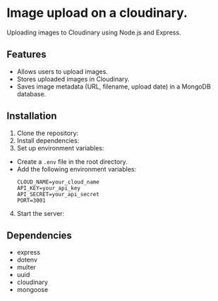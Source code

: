 # Image upload on a cloudinary.

Uploading images to Cloudinary using Node.js and Express.

## Features
- Allows users to upload images.
- Stores uploaded images in Cloudinary.
- Saves image metadata (URL, filename, upload date) in a MongoDB database.

## Installation
1. Clone the repository:
2. Install dependencies:
3. Set up environment variables:
- Create a `.env` file in the root directory.
- Add the following environment variables:
  ```
  CLOUD_NAME=your_cloud_name
  API_KEY=your_api_key
  API_SECRET=your_api_secret
  PORT=3001
  ```
4. Start the server:

## Dependencies

- express
- dotenv
- multer
- uuid
- cloudinary
- mongoose



